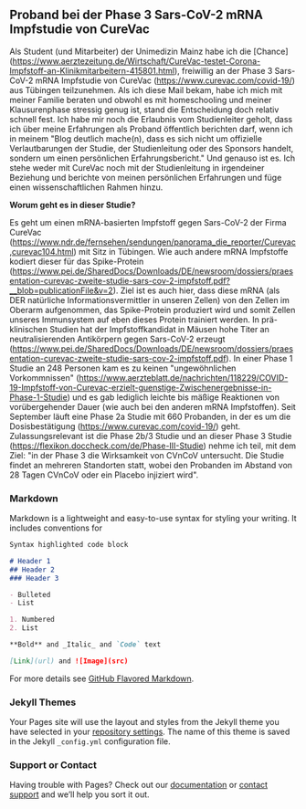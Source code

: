 ## Proband bei der Phase 3 Sars-CoV-2 mRNA Impfstudie von CureVac

Als Student (und Mitarbeiter) der Unimedizin Mainz habe ich die [Chance] (https://www.aerztezeitung.de/Wirtschaft/CureVac-testet-Corona-Impfstoff-an-Klinikmitarbeitern-415801.html), freiwillig an der Phase 3 Sars-CoV-2 mRNA Impfstudie  von CureVac (https://www.curevac.com/covid-19/) aus Tübingen teilzunehmen. Als ich diese Mail bekam, habe ich mich mit meiner Familie beraten und obwohl es mit homeschooling und meiner Klausurenphase stressig genug ist, stand die Entscheidung doch relativ schnell fest. Ich habe mir noch die Erlaubnis vom Studienleiter geholt, dass ich über meine Erfahrungen als Proband öffentlich berichten darf, wenn ich in meinem "Blog deutlich mache(n), dass es sich nicht um offizielle Verlautbarungen der Studie, der Studienleitung oder des Sponsors handelt, sondern um einen persönlichen Erfahrungsbericht." Und genauso ist es. Ich stehe weder mit CureVac noch mit der Studienleitung in irgendeiner Beziehung und berichte von meinen persönlichen Erfahrungen und füge einen wissenschaftlichen Rahmen hinzu.

**Worum geht es in dieser Studie?**

Es geht um einen mRNA-basierten Impfstoff gegen Sars-CoV-2 der Firma CureVac (https://www.ndr.de/fernsehen/sendungen/panorama_die_reporter/Curevac,curevac104.html) mit Sitz in Tübingen. Wie auch andere mRNA Impfstoffe kodiert dieser für das Spike-Protein (https://www.pei.de/SharedDocs/Downloads/DE/newsroom/dossiers/praesentation-curevac-zweite-studie-sars-cov-2-impfstoff.pdf?__blob=publicationFile&v=2).
Ziel ist es auch hier, dass diese mRNA (als DER natürliche Informationsvermittler in unseren Zellen) von den Zellen im Oberarm aufgenommen, das Spike-Protein produziert wird und somit Zellen unseres Immunsystem auf eben dieses Protein trainiert werden. 
In prä-klinischen Studien hat der Impfstoffkandidat in Mäusen hohe Titer an neutralisierenden Antikörpern gegen Sars-CoV-2 erzeugt (https://www.pei.de/SharedDocs/Downloads/DE/newsroom/dossiers/praesentation-curevac-zweite-studie-sars-cov-2-impfstoff.pdf). 
In einer Phase 1 Studie an 248 Personen kam es zu keinen "ungewöhnlichen Vorkommnissen" (https://www.aerzteblatt.de/nachrichten/118229/COVID-19-Impfstoff-von-Curevac-erzielt-guenstige-Zwischenergebnisse-in-Phase-1-Studie) und es gab lediglich leichte bis mäßige Reaktionen von vorübergehender Dauer (wie auch bei den anderen mRNA Impfstoffen). 
Seit September läuft eine Phase 2a Studie mit 660 Probanden, in der es um die Dosisbestätigung (https://www.curevac.com/covid-19/) geht. 
Zulassungsrelevant ist die Phase 2b/3 Studie und an dieser Phase 3 Studie (https://flexikon.doccheck.com/de/Phase-III-Studie) nehme ich teil, mit dem Ziel: 
"in der Phase 3 die Wirksamkeit von CVnCoV untersucht. Die Studie findet an mehreren Standorten statt, wobei den Probanden im Abstand von 28 Tagen CVnCoV oder ein Placebo injiziert wird".

### Markdown

Markdown is a lightweight and easy-to-use syntax for styling your writing. It includes conventions for

```markdown
Syntax highlighted code block

# Header 1
## Header 2
### Header 3

- Bulleted
- List

1. Numbered
2. List

**Bold** and _Italic_ and `Code` text

[Link](url) and ![Image](src)
```

For more details see [GitHub Flavored Markdown](https://guides.github.com/features/mastering-markdown/).

### Jekyll Themes

Your Pages site will use the layout and styles from the Jekyll theme you have selected in your [repository settings](https://github.com/sebboegel/sebboegel.github.io/settings). The name of this theme is saved in the Jekyll `_config.yml` configuration file.

### Support or Contact

Having trouble with Pages? Check out our [documentation](https://docs.github.com/categories/github-pages-basics/) or [contact support](https://github.com/contact) and we’ll help you sort it out.

